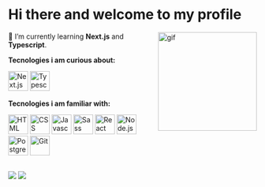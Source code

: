 # Hi there and welcome to my profile

<img align='right' alt='gif'  width='200' src='https://images-wixmp-ed30a86b8c4ca887773594c2.wixmp.com/f/9f1007cf-98b5-48b3-9a46-cace7d3bd8d3/d59bmpc-4dc143f6-03b3-4655-a75a-a3913d1a667d.gif?token=eyJ0eXAiOiJKV1QiLCJhbGciOiJIUzI1NiJ9.eyJzdWIiOiJ1cm46YXBwOjdlMGQxODg5ODIyNjQzNzNhNWYwZDQxNWVhMGQyNmUwIiwiaXNzIjoidXJuOmFwcDo3ZTBkMTg4OTgyMjY0MzczYTVmMGQ0MTVlYTBkMjZlMCIsIm9iaiI6W1t7InBhdGgiOiJcL2ZcLzlmMTAwN2NmLTk4YjUtNDhiMy05YTQ2LWNhY2U3ZDNiZDhkM1wvZDU5Ym1wYy00ZGMxNDNmNi0wM2IzLTQ2NTUtYTc1YS1hMzkxM2QxYTY2N2QuZ2lmIn1dXSwiYXVkIjpbInVybjpzZXJ2aWNlOmZpbGUuZG93bmxvYWQiXX0.8xCGJ8ewr2j5R66gLXb1o8x84xkhe9Jz0GQAiQ4_jSk'>

:seedling:  I’m currently learning <b>Next.js</b> and <b>Typescript</b>.

**Tecnologies i am curious about:**
<div>
  <a href='#'><img alt='Next.js' width='40' src="https://cdn.jsdelivr.net/gh/devicons/devicon/icons/nextjs/nextjs-original.svg" /></a>
  <a href='#'><img alt='Typescript' width='40' src="https://cdn.jsdelivr.net/gh/devicons/devicon/icons/typescript/typescript-original.svg" /></a>     
</div>

**Tecnologies i am familiar with:**
<div>
  <a href='#'><img alt='HTML' width='40' src='https://cdn.jsdelivr.net/gh/devicons/devicon/icons/html5/html5-original.svg'></a>
  <a href='#'><img alt='CSS' width='40' src='https://cdn.jsdelivr.net/gh/devicons/devicon/icons/css3/css3-original.svg'></a>
  <a href='#'><img alt='Javascript' width='40' src='https://cdn.jsdelivr.net/gh/devicons/devicon/icons/javascript/javascript-original.svg'></a>
  <a href='#'><img alt='Sass' width='40' src="https://cdn.jsdelivr.net/gh/devicons/devicon/icons/sass/sass-original.svg" /></a>
  <a href='#'><img alt='React' width='40' src='https://cdn.jsdelivr.net/gh/devicons/devicon/icons/react/react-original.svg'></a>
  <a href='#'><img alt='Node.js' width='40' src='https://cdn.jsdelivr.net/gh/devicons/devicon/icons/nodejs/nodejs-original.svg'></a>
  <a href='#'><img alt='PostgreSQL' width='40' src='https://cdn.jsdelivr.net/gh/devicons/devicon/icons/postgresql/postgresql-original.svg'></a>
  <a href='#'><img alt='Git' width='40' src='https://cdn.jsdelivr.net/gh/devicons/devicon/icons/git/git-original.svg'></a>
</div>

##
<div>
  <a href='mailto:marb.schuler@gmail.com' target='_blank'><img src='https://img.shields.io/badge/Gmail-D14836?style=for-the-badge&logo=gmail&logoColor=white'></a>
  <a href='https://www.linkedin.com/in/marcobschuler/' target='_blank'><img src='https://img.shields.io/badge/-LinkedIn-%230077B5?style=for-the-badge&logo=linkedin&logoColor=white'></a>
</div>
